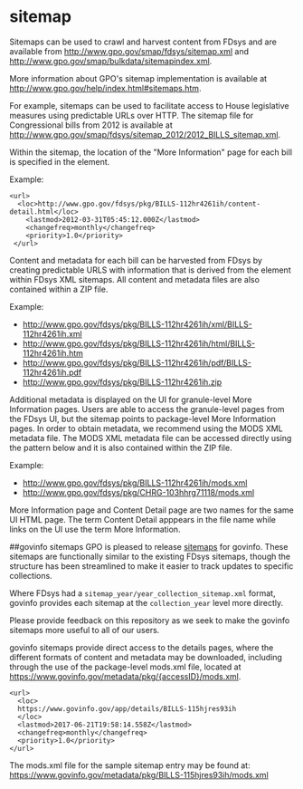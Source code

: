 # sitemap

Sitemaps can be used to crawl and harvest content from FDsys and are available from http://www.gpo.gov/smap/fdsys/sitemap.xml and http://www.gpo.gov/smap/bulkdata/sitemapindex.xml.
 
More information about GPO's sitemap implementation is available at http://www.gpo.gov/help/index.html#sitemaps.htm. 
 
For example, sitemaps can be used to facilitate access to House legislative measures using predictable URLs over HTTP. The sitemap file for Congressional bills from 2012 is available at http://www.gpo.gov/smap/fdsys/sitemap_2012/2012_BILLS_sitemap.xml. 
 
Within the sitemap, the location of the "More Information" page for each bill is specified in the <loc> element. 
 
Example:
 
```
<url>
  <loc>http://www.gpo.gov/fdsys/pkg/BILLS-112hr4261ih/content-detail.html</loc> 
    <lastmod>2012-03-31T05:45:12.000Z</lastmod> 
    <changefreq>monthly</changefreq> 
    <priority>1.0</priority> 
 </url>
```

Content and metadata for each bill can be harvested from FDsys by creating predictable URLS with information that is derived from the <loc> element within FDsys XML sitemaps. All content and metadata files are also contained within a ZIP file.  
 
Example: 

-	http://www.gpo.gov/fdsys/pkg/BILLS-112hr4261ih/xml/BILLS-112hr4261ih.xml
-	http://www.gpo.gov/fdsys/pkg/BILLS-112hr4261ih/html/BILLS-112hr4261ih.htm
-	http://www.gpo.gov/fdsys/pkg/BILLS-112hr4261ih/pdf/BILLS-112hr4261ih.pdf
-	http://www.gpo.gov/fdsys/pkg/BILLS-112hr4261ih.zip


Additional metadata is displayed on the UI for granule-level More Information pages. Users are able to access the granule-level pages from the FDsys UI, but the sitemap points to package-level More Information pages. In order to obtain metadata, we recommend using the MODS XML metadata file. The MODS XML metadata file can be accessed directly using the pattern below and it is also contained within the ZIP file. 

Example: 
- http://www.gpo.gov/fdsys/pkg/BILLS-112hr4261ih/mods.xml
- http://www.gpo.gov/fdsys/pkg/CHRG-103hhrg71118/mods.xml

More Information page and Content Detail page are two names for the same UI HTML page. The term Content Detail apppears in the file name while links on the UI use the term More Information.


##govinfo sitemaps
GPO is pleased to release [sitemaps](https://www.govinfo.gov/sitemaps) for govinfo. These sitemaps are functionally similar to the existing FDsys sitemaps, though the structure has been streamlined to make it easier to track updates to specific collections.

Where FDsys had a `sitemap_year/year_collection_sitemap.xml` format, govinfo provides each sitemap at the `collection_year` level more directly. 


Please provide feedback on this repository as we seek to make the govinfo sitemaps more useful to all of our users.

govinfo sitemaps provide direct access to the details pages, where the different formats of content and metadata may be downloaded, including through the use of the package-level mods.xml file, located at https://www.govinfo.gov/metadata/pkg/{accessID}/mods.xml.

```
<url>
  <loc>
  https://www.govinfo.gov/app/details/BILLS-115hjres93ih
  </loc>
  <lastmod>2017-06-21T19:58:14.558Z</lastmod>
  <changefreq>monthly</changefreq>
  <priority>1.0</priority>
</url>
```

The mods.xml file for the sample sitemap entry may be found at:
https://www.govinfo.gov/metadata/pkg/BILLS-115hjres93ih/mods.xml
